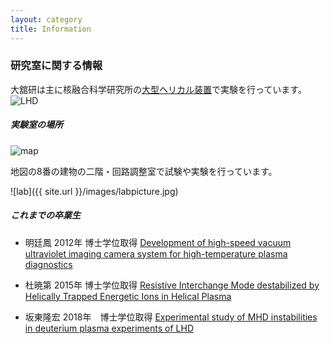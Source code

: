 ```yaml
---
layout: category
title: Information
---
```


### 研究室に関する情報

大舘研は主に核融合科学研究所の<a href="http://www.lhd.nifs.ac.jp" target="_blank">大型ヘリカル装置</a>で実験を行っています。
![LHD](http://www.lhd.nifs.ac.jp/img/LHD_11th.jpg)

##### 実験室の場所

![map](http://www.nifs.ac.jp/michi/img/map_no.gif)

地図の8番の建物の二階・回路調整室で試験や実験を行っています。

![lab]({{ site.url }}/images/labpicture.jpg)

##### これまでの卒業生

* 明廷鳳 2012年 博士学位取得
<a href="https://ir.soken.ac.jp/?action=pages_view_main&active_action=repository_view_main_item_detail&item_id=3574&item_no=1&page_id=29&block_id=155" > Development of high-speed vacuum ultraviolet imaging camera system for high-temperature plasma diagnostics </A>

* 杜暁第 2015年 博士学位取得
<a href = "https://ir.soken.ac.jp/?action=pages_view_main&active_action=repository_view_main_item_detail&item_id=5277&item_no=1&page_id=29&block_id=155" > Resistive Interchange Mode destabilized by Helically Trapped Energetic Ions in Helical Plasma </A>

* 坂東隆宏 2018年　博士学位取得
<a href = "https://ir.soken.ac.jp/?action=pages_view_main&active_action=repository_view_main_item_detail&item_id=5766&item_no=1&page_id=29&block_id=155" > Experimental study of MHD instabilities in deuterium plasma experiments of LHD </A>


